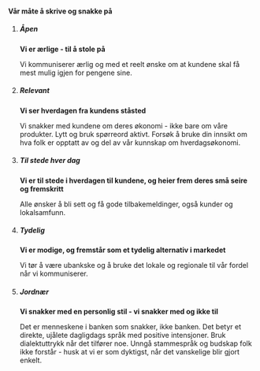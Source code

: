 #### Vår måte å skrive og snakke på

1. ##### Åpen

   **Vi er ærlige - til å stole på**

   Vi kommuniserer ærlig og med et reelt ønske om at kundene skal få mest mulig igjen for pengene sine.

2. ##### Relevant

   **Vi ser hverdagen fra kundens ståsted**

   Vi snakker med kundene om deres økonomi - ikke bare om våre produkter. Lytt og bruk spørreord aktivt. Forsøk å bruke din innsikt om hva folk er opptatt av og del av vår kunnskap om hverdagsøkonomi.

3. ##### Til stede hver dag

   **Vi er til stede i hverdagen til kundene, og heier frem deres små seire og fremskritt**

   Alle ønsker å bli sett og få gode tilbakemeldinger, også kunder og lokalsamfunn.

4. ##### Tydelig

   **Vi er modige, og fremstår som et tydelig alternativ i markedet**

   Vi tør å være ubankske og å bruke det lokale og regionale til vår fordel når vi kommuniserer.

5. ##### Jordnær

   **Vi snakker med en personlig stil - vi snakker med og ikke til**

   Det er menneskene i banken som snakker, ikke banken. Det betyr et direkte, ujålete dagligdags språk med positive intensjoner. Bruk dialektuttrykk når det tilfører noe. Unngå stammespråk og budskap folk ikke forstår - husk at vi er som dyktigst, når det vanskelige blir gjort enkelt.